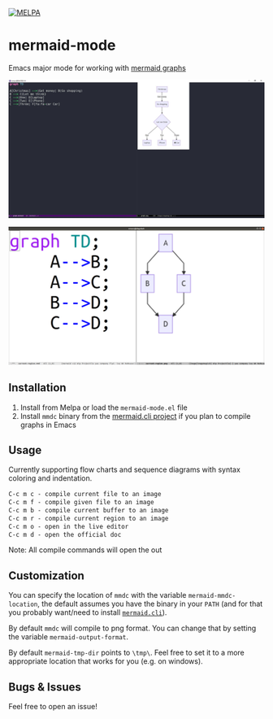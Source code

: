 [![MELPA](https://melpa.org/packages/mermaid-mode-badge.svg)](https://melpa.org/#/mermaid-mode)

# mermaid-mode

Emacs major mode for working with [mermaid graphs](https://mermaidjs.github.io/)

![Screenshot](./assets/screenshot.jpg "Screenshot")

[![Thumbnail](./assets/thumbnail.png)](https://vimeo.com/414458581 "Screencast")

## Installation

1. Install from Melpa or load the `mermaid-mode.el` file
1. Install `mmdc` binary from the [mermaid.cli project](https://github.com/mermaidjs/mermaid.cli) if you plan to compile graphs in Emacs

## Usage

Currently supporting flow charts and sequence diagrams with syntax coloring and indentation.

```text
C-c m c - compile current file to an image
C-c m f - compile given file to an image
C-c m b - compile current buffer to an image
C-c m r - compile current region to an image
C-c m o - open in the live editor
C-c m d - open the official doc
```

Note: All compile commands will open the out 

## Customization

You can specify the location of `mmdc` with the variable `mermaid-mmdc-location`, the default assumes you have the binary in your `PATH` (and for that you probably want/need to install [`mermaid.cli`](https://github.com/mermaidjs/mermaid.cli)).

By default `mmdc` will compile to png format. You can change that by setting the variable `mermaid-output-format`.

By default `mermaid-tmp-dir` points to `\tmp\`. Feel free to set it to a more appropriate location that works for you (e.g. on windows).

## Bugs & Issues

Feel free to open an issue!
